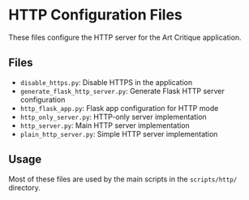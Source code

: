 # HTTP Configuration Files

These files configure the HTTP server for the Art Critique application.

## Files

- `disable_https.py`: Disable HTTPS in the application
- `generate_flask_http_server.py`: Generate Flask HTTP server configuration
- `http_flask_app.py`: Flask app configuration for HTTP mode
- `http_only_server.py`: HTTP-only server implementation
- `http_server.py`: Main HTTP server implementation
- `plain_http_server.py`: Simple HTTP server implementation

## Usage

Most of these files are used by the main scripts in the `scripts/http/` directory.

